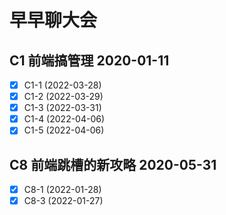 # 早早聊大会
## C1 前端搞管理      2020-01-11

- [x] C1-1 (2022-03-28)
- [x] C1-2 (2022-03-29)
- [x] C1-3 (2022-03-31)
- [x] C1-4 (2022-04-06)
- [x] C1-5 (2022-04-06)

## C8 前端跳槽的新攻略 2020-05-31

- [x] C8-1 (2022-01-28)
- [x] C8-3 (2022-01-27)
